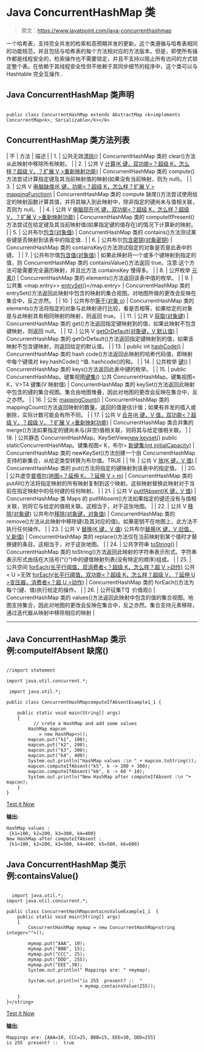 # Java ConcurrentHashMap 类

> 原文：<https://www.javatpoint.com/java-concurrenthashmap>

一个哈希表，支持完全并发的检索和高预期并发的更新。这个类遵循与哈希表相同的功能规范，并且包括与哈希表的每个方法相对应的方法版本。但是，即使所有操作都是线程安全的，检索操作也不需要锁定，并且不支持以阻止所有访问的方式锁定整个表。在依赖于其线程安全性但不依赖于其同步细节的程序中，这个类可以与 Hashtable 完全互操作..

## Java ConcurrentHashMap 类声明

```

public class ConcurrentHashMap extends AbstractMap <k>implements ConcurrentMap<k>, Serializable</k></k> 
```

## ConcurrentHashMap 类方法列表

| 不 | 方法 | 描述 |
| 1. | 公共无效[清除()](java-concurrenthashmap-clear-method) | ConcurrentHashMap 类的 clear()方法从此映射中移除所有映射。 |
| 2. | 公共 V [计算(K 键，双功能<？超级 K，怎么样？超级 V，？扩展 V >重新映射功能)](java-concurrenthashmap-compute-method) | ConcurrentHashMap 类的 compute()方法尝试计算指定键及其当前映射值的映射(如果没有当前映射，则为 null)。 |
| 3. | 公共 V [电脑缺席(K 键，功能<？超级 K，怎么样？扩展 V > mappingFunction)](java-concurrenthashmap-computeifabsent-method) | ConcurrentHashMap 类的 compute 缺席()方法尝试使用给定的映射函数计算其值，并将其输入到此映射中，除非指定的键尚未与值相关联，否则为 null。 |
| 4. | 公共 V [电脑现在(K 键，双功能<？超级 K，怎么样？超级 V，？扩展 V >重新映射功能)](java-concurrenthashmap-computeifpresent-method) | ConcurrentHashMap 类的 computeIfPresent()方法尝试在给定键及其当前映射值(如果指定键的值存在)的情况下计算新的映射。 |
| 5. | 公共布尔[包含(对象值)](java-concurrenthashmap-contains-method) | ConcurrentHashMap 类的 contains()方法测试某些键是否映射到该表中的指定值.. |
| 6. | 公共布尔[包含密钥(对象密钥)](java-concurrenthashmap-containskey-method) | ConcurrentHashMap 类的 containsKey()方法测试指定的对象是否是此表中的键。 |
| 7. | 公共布尔值[包含值(对象值)](java-concurrenthashmap-containsvalue-method) | 如果此映射将一个或多个键映射到指定的值，则 ConcurrentHashMap 类的 containsValue()方法返回 true。注意:这个方法可能需要完全遍历映射，并且比方法 containsKey 慢得多。 |
| 8. | 公开枚举 <v>[元素()](java-concurrenthashmap-elements-method)</v> | ConcurrentHashMap 类的 elements()方法返回该表中值的枚举。 |
| 9. | 公共集 <map.entry>> [entrySet()](java-concurrenthashmap-entryset-method)</map.entry> | ConcurrentHashMap 类的 entrySet()方法返回此映射中包含的映射的集合视图。对地图所做的更改会反映在集合中，反之亦然。 |
| 10. | 公共布尔[等于(对象 o)](java-concurrenthashmap-equals-method) | ConcurrentHashMap 类的 elements()方法将指定的对象与此映射进行比较，看是否相等，如果给定的对象是与此映射具有相同映射的映射，则返回 true。 |
| 11. | 公共 V [获取(对象键)](java-concurrenthashmap-get-method) | ConcurrentHashMap 类的 get()方法返回指定键映射到的值，如果此映射不包含键映射，则返回 null。 |
| 12. | 公共 V [getOrDefault(对象键，V 默认值)](java-concurrenthashmap-getordefault-method) | ConcurrentHashMap 类的 getOrDefault()方法返回指定键映射到的值，如果该映射不包含键映射，则返回给定的默认值。 |
| 13. | public int [hashCode()](java-concurrenthashmap-hashcode-method) | ConcurrentHashMap 类的 hash code()方法返回此映射的哈希代码值，即映射中每个键值对 key.hashCode() ^值. hashcode()的和。 |
| 14. | 公共枚举 <k>[键()](java-concurrenthashmap-keys-method)</k> | ConcurrentHashMap 类的 keys()方法返回此表中键的枚举。 |
| 15. | public ConcurrentHashMap。<k>键集视图[键集()](java-concurrenthashmap-keyset-method)
公共 ConcurrentHashMap。键集视图< K，V>T4 键集(V 映射值)</k> | ConcurrentHashMap 类的 keySet()方法返回此映射中包含的键的集合视图。集合由地图堆叠，因此对地图的更改会反映在集合中，反之亦然。 |
| 16. | 公长 [mappingCount()](java-concurrenthashmap-mappingcount-method) | ConcurrentHashMap 类的 mappingCount()方法返回映射的数量。返回的值是估计值；如果有并发的插入或删除，实际计数可能会有所不同。 |
| 17. | 公共 V [合并(K 键，V 值，双功能<？超级 V，？超级 V，？扩展 V >重新映射功能)](java-concurrenthashmap-merge-method) | ConcurrentHashMap 类合并集的 merge()方法如果指定的键尚未与(非空)值相关联，则将其与给定值相关联。 |
| 18. | 公共静态 <k>ConcurrentHashMap。KeySetView<k>[new keyset()](java-concurrenthashmap-newkeyset-method)
public static<K>ConcurrentHashMap。键集视图< K，布尔> [新键集(int initialCapacity)](java-concurrenthashmap-newkeyset-method)</k></k> | ConcurrentHashMap 类的 newKeySet()方法创建一个由 ConcurrentHashMap 支持的新集合，从给定类型转换为布尔值。TRUE |
| 19. | 公共 V [放(K 键，V 值)](java-concurrenthashmap-put-method) | ConcurrentHashMap 类的 put()方法将指定的键映射到该表中的指定值。 |
| 20. | 公共虚空[普塔尔(地图<？延伸 K，？延伸 V > m)](java-concurrenthashmap-putall-method) | ConcurrentHashMap 类的 putAll()方法将指定映射的所有映射复制到这个映射。这些映射替换此映射对于当前在指定映射中的任何键的任何映射。 |
| 21. | 公共 V [putIfAbsent(K 键，V 值)](java-concurrenthashmap-putifabsent-method) | ConcurrentHashMap 类 Maps 的 putIfAbsent()方法如果指定的键还没有与值相关联，则将它与给定的值相关联。这相当于，对于这张地图。 |
| 22. | 公共 V [移除(对象键)](java-concurrenthashmap-remove-method)
公共布尔[移除(对象键，对象值)](java-concurrenthashmap-remove-method) | ConcurrentHashMap 类的 remove()方法从此映射中移除键(及其对应的值)。如果密钥不在地图上，此方法不执行任何操作。 |
| 23. | 公共 V [替换(K 键，V 值)](java-concurrenthashmap-replace-method)
公共布尔[替换(K 键，V 旧值，V 新值)](java-concurrenthashmap-replace-method) | ConcurrentHashMap 类的 replace()方法仅在当前映射到某个值时才替换键的条目。这相当于，对于这张地图。 |
| 24. | 公共字符串 [toString()](java-concurrenthashmap-tostring-method) | ConcurrentHashMap 类的 toString()方法返回此映射的字符串表示形式。字符串表示形式由括在大括号(“{}”)中的键值映射列表(没有特定的顺序)组成。 |
| 25. | 公共空间 [forEach(长平行阈值，双消费者<？超级 K，怎么样？超 V >动作)](java-concurrenthashmap-foreach-method)
公共< U >无效 [forEach(长平行阈值，双功能<？超级 K，怎么样？超级 V，？延伸 U >变压器，消费者<？超 U >动作)](java-concurrenthashmap-foreach-method) | ConcurrentHashMap 类的 forEach()方法为每个(键、值)执行给定的操作。 |
| 26. | 公开征集<v>T1】价值观()</v> | ConcurrentHashMap 类的 values()方法返回此映射中包含的值的集合视图。地图支持集合，因此对地图的更改会反映在集合中，反之亦然。集合支持元素移除，通过迭代器从映射中移除相应的映射 |

* * *

## Java ConcurrentHashMap 类示例:computeIfAbsent 缺席()

```

//import statement

import java.util.concurrent.*; 

 import java.util.*; 

public class ConcurrentHashMapcomputeIfAbsentExample1_1 { 

    public static void main(String[] args) 
    { 
          // crete a HashMap and add some values 
        HashMap mapcon 
            = new HashMap<>(); 
        mapcon.put("k1", 100); 
        mapcon.put("k2", 200); 
        mapcon.put("k3", 300); 
        mapcon.put("k4", 400); 
        System.out.println("HashMap values :\n " + mapcon.toString());  
        mapcon.computeIfAbsent("k5", k -> 200 + 300); 
        mapcon.computeIfAbsent("k6", k -> 60 * 10); 
        System.out.println("New HashMap after computeIfAbsent :\n "+ mapcon); 
    } 
} 
```

[Test it Now](https://compiler.javatpoint.com/opr/test.jsp?filename=ConcurrentHashMapcomputeIfAbsentExample1_1)

**输出:**

```
HashMap values :
 {k1=100, k2=200, k3=300, k4=400}
New HashMap after computeIfAbsent :
 {k1=100, k2=200, k3=300, k4=400, k5=500, k6=600}

```

## Java ConcurrentHashMap 类示例:containsValue()

```

  import java.util.*; 
import java.util.concurrent.*; 

public class ConcurrentHashMapcontainsValueExample1_1  { 
    public static void main(String[] args) 
    { 
        ConcurrentHashMap mymap = new ConcurrentHashMap<string integer="">(); 

        mymap.put("AAA", 10); 
        mymap.put("BBB", 15); 
        mymap.put("CCC", 25); 
        mymap.put("DDD", 255); 
        mymap.put("EEE",30); 
        System.out.println(" Mappings are: " +mymap); 

        System.out.println("is 255  present? ::  "
                           + mymap.containsValue(255)); 

    } 
}</string> 
```

[Test it Now](https://compiler.javatpoint.com/opr/test.jsp?filename=ConcurrentHashMapclearExample1)

**输出:**

```
Mappings are: {AAA=10, CCC=25, BBB=15, EEE=30, DDD=255}
is 255  present? ::  true

```